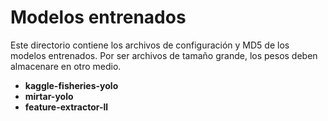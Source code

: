 Modelos entrenados
==================

Este directorio contiene los archivos de configuración y MD5 de los modelos entrenados. 
Por ser archivos de tamaño grande, los pesos deben almacenare en otro medio.

- **kaggle-fisheries-yolo**
- **mirtar-yolo**
- **feature-extractor-ll**